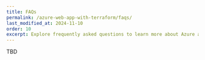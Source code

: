 ```yaml
---
title: FAQs
permalink: /azure-web-app-with-terraform/faqs/
last_modified_at: 2024-11-10
order: 10
excerpt: Explore frequently asked questions to learn more about Azure and Terraform.
---
```


TBD

